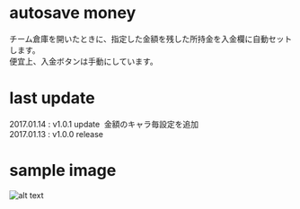 # autosave money
チーム倉庫を開いたときに、指定した金額を残した所持金を入金欄に自動セットします。  
便宜上、入金ボタンは手動にしています。

# last update
2017.01.14 : v1.0.1 update  金額のキャラ毎設定を追加  
2017.01.13 : v1.0.0 release

# sample image
![alt text](https://github.com/chicori/TOS-Addon/raw/master/autosavemoney/readme2.jpg)
